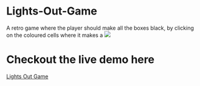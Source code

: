 # Lights-Out-Game

A retro game where the player should make all the boxes black, by clicking on the coloured cells where it makes a <img src="https://img.icons8.com/plasticine/50/000000/plus-math.png"/>

# Checkout the live demo here
<a href="https://retro-lights-out-game.netlify.app/">Lights Out Game</a>
